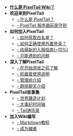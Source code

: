 * [**什么是 PixelTail Wiki？**](/zh-cn/index.md)
* **欢迎来到PixelTail**
  - [- 什么是 PixelTail？](/zh-cn/introduction.md)
  - [- PixelTail 服务器玩家守则](/zh-cn/rules.md)
* **如何加入PixelTail**
  - [- 如何获取白名单？](/zh-cn/getting-start/whitelist.md)
  - [- 如何正确使用外置登录？](/zh-cn/getting-start/littleskin.md)
  - [- 给萌新的入服指南(~10%)](/zh-cn/getting-start/newbie.md)
  - [- 可能遇到的问题](/zh-cn/getting-start/some-problems.md)
* **深入了解PixelTail**
  - [- 在开始游戏之前了解]()
  - [- 机器兽使用说明]()
  - [- 管理组介绍]()
  - [- 群组聊天介绍]()
* **PixelTail故事集**
  - [- 世界建造计划]()
  - [- 大事纪时间轴]()
  - [- Tail通讯录](/zh-cn/story-collection/player/index.md)
* **加入Wiki编写**
  - [- Markdown教程]()
  - [- 成为编者]()
